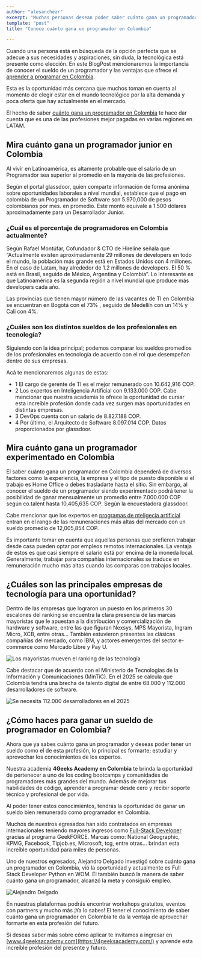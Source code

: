 ```yaml
---
author: "alesanchezr"
excerpt: "Muchas personas desean poder saber cuánto gana un programador en Colombia ya que las posibilidades que ofrece esta profesión permite alcanzar una remuneración favorable para muchos"
template: "post" 
title: "Conoce cuánto gana un programador en Colombia"

---
```


Cuando una persona está en búsqueda de la opción perfecta que se adecue a sus necesidades y aspiraciones, sin duda, la  tecnológica está presente como elección. En este BlogPost mencionaremos la importancia de conocer el sueldo de un programador y las  ventajas que ofrece el [aprender a programar en Colombia](https://4geeksacademy.com/es/coding-campus/bootcamp-programacion-colombia).

Esta es la oportunidad más cercana que muchos toman en cuenta al momento de elegir estar en el mundo tecnológico por la alta demanda y poca oferta que hay actualmente en el mercado. 

El hecho de saber [cuánto gana un programador en Colombia](https://4geeksacademy.com/es/blog-en-espanol/cuanto-gana-un-programador)  te hace dar cuenta que es una de las profesiones mejor pagadas en varias regiones en LATAM.

## Mira cuánto gana un programador junior en Colombia 

Al vivir en Latinoamérica, es altamente probable que el salario de un Programador sea superior al promedio en la mayoría de las profesiones.

Según el portal glassdoor, quien comparte información de forma anónima sobre oportunidades laborales a nivel mundial, establece que el pago en colombia de un Programador de Software son 5.970,000 de pesos colombianos por mes. en promedio. Este monto equivale a 1.500 dólares aproximadamente para un Desarrollador Junior. 

### ¿Cuál es el porcentaje de programadores en Colombia actualmente?

Según Rafael Montúfar, Cofundador & CTO de Hireline señala que “Actualmente existen aproximadamente 29 millones de developers en todo el mundo, la población más grande está en Estados Unidos con 4 millones. En el caso de Latam, hay alrededor de 1.2 millones de developers. El 50 % está en Brasil, seguido de México, Argentina y Colombia”. Lo interesante es que Latinoamérica es la segunda región a nivel mundial que produce más developers cada año.

Las provincias que tienen mayor número de  las vacantes de TI en Colombia se encuentran en Bogotá con el 73% , seguido de Medellín con un 14% y Cali con 4%. 

### ¿Cuáles son los distintos sueldos de los profesionales en tecnología?   

Siguiendo con la idea principal; podemos comparar los sueldos promedios de los profesionales en tecnología de acuerdo con el rol que desempeñan dentro de sus empresas. 

Acá te mencionaremos algunas de estas: 
- 1 El cargo de gerente de TI es el mejor remunerado con 10.642,916 COP. 
- 2 Los expertos en Inteligencia Artificial con 9.133.000 COP. Cabe mencionar que nuestra academia te ofrece la oportunidad de cursar esta increíble profesión donde cada vez surgen más oportunidades en distintas empresas. 
- 3 DevOps cuenta con un salario de 8.827.188 COP. 
- 4 Por último, el Arquitecto de Software 8.097.014 COP. 
Datos proporcionados por glassdoor. 

## Mira cuánto gana un programador experimentado en Colombia

El saber cuánto gana un programador en Colombia dependerá de diversos factores como la experiencia, la empresa y el tipo de puesto disponible si el trabajo es Home Office o debes trasladarte hasta el sitio. 
Sin embargo, al conocer el sueldo de un programador siendo experimentado podrá tener la posibilidad de ganar mensualmente un promedio entre 7.000.000 COP según co.talent  hasta 10,405,635 COP. Según la encuestadora glassdoor. 

Cabe mencionar que los expertos en [programas de nteligecia artificial](https://4geeksacademy.com/es/coding-bootcamps/curso-inteligencia-artificial) entran en el rango de las remuneraciones más altas del mercado con un sueldo promedio de 12,005,854 COP. 

Es importante tomar en cuenta que aquellas personas que prefieren trabajar desde casa pueden optar por empleos remotos internacionales. La ventaja de estos es que casi siempre el salario está por encima de la moneda local. Generalmente, trabajar para compañías internacionales se traduce en remuneración mucho más altas cuando las comparas con trabajos locales.  

## ¿Cuáles son las principales empresas de tecnología para una oportunidad?

Dentro de las empresas que lograron un puesto en los primeros 30 escalones del ranking se encuentra la clara presencia de las marcas mayoristas que le apuestan a la distribución y comercialización de hardware y software, entre las que figuran Nexsys, MPS Mayorista, Ingram Micro, XCB, entre otras...
También estuvieron presentes las clásicas compañías del mercado, como IBM, y actores emergentes del sector e-commerce como Mercado Libre y Pay U.

![Los mayoristas mueven el ranking de las tecnología](https://img.lalr.co/cms/2022/07/06184115/Emp_1000EmpTecnologia_Web-1.jpg)

Cabe destacar que de acuerdo con el Ministerio de Tecnologías de la Información y Comunicaciones (MinTiC). En el 2025 se calcula que Colombia tendrá una brecha de talento digital de entre 68.000 y 112.000 desarrolladores de software.

![Se necesita 112.000 desarrolladores en el 2025](https://storage.googleapis.com/breathecode-asset-images/4fd6ea398f61b5126b965a1d9aca59f5ea5f16cc783816ce1963b33e88f1c12a.jpg)

## ¿Cómo haces para ganar un sueldo de programador en Colombia?

Ahora que ya sabes cuánto gana un programador y deseas poder tener un sueldo como el de esta profesión, lo principal es formarte; estudiar y aprovechar los conocimientos de los expertos. 

Nuestra academia **4Geeks Academy en Colombia**  te brinda la oportunidad de pertenecer a uno de los coding bootcamps y comunidades de programadores más grandes del mundo. Además de mejorar tus habilidades de código, aprender a programar desde cero y recibir soporte técnico y profesional de por vida.  

Al poder tener estos conocimientos, tendrás la oportunidad de ganar un sueldo bien remunerado como programador en Colombia. 

Muchos de nuestros egresados han sido contratados en empresas internacionales teniendo mayores ingresos como [Full-Stack Developer](https://4geeksacademy.com/es/coding-bootcamps/full-stack-part-time) gracias al programa GeekFORCE. Marcas como: National Geographic, KPMG, Facebook, Tipjob.es, Microsoft, tcg, entre otras... brindan esta increíble oportunidad para miles de personas. 

Uno de nuestros egresados, Alejandro Delgado investigó sobre cuánto gana un programador en Colombia, vió la oportunidad y actualmente es Full Stack Developer Python en WOM. Él también buscó la manera de saber cuánto gana un programador, alcanzó la meta y consiguió empleo.

![Alejandro Delgado](file:///C:/Users/admin/Downloads/LUNES%2015%20DE%20AGOSTO.jpg)

 En nuestras plataformas podrás encontrar workshops gratuitos, eventos con partners y mucho más ¡Ya lo sabes! El tener el conocimiento de saber cuánto gana un programador en Colombia te da la ventaja de aprovechar formarte en esta profesión del futuro.

 Si deseas saber más sobre cómo aplicar te invitamos a ingresar en [www.4geeksacademy.com](https://4geeksacademy.com/) y aprende esta increíble profesión del presente y futuro.  